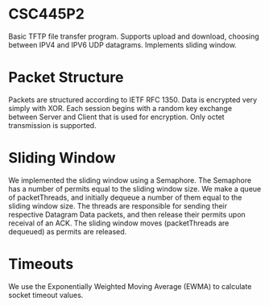 # CSC445P2
Basic TFTP file transfer program. Supports upload and download, choosing between IPV4 and IPV6 UDP datagrams. Implements sliding window. 

# Packet Structure

Packets are structured according to IETF RFC 1350. Data is encrypted very simply with XOR. Each session begins with a random key exchange between Server and Client that is used for encryption.
Only octet transmission is supported.

# Sliding Window

We implemented the sliding window using a Semaphore. The Semaphore has a number of permits equal to the sliding window size. We make a queue of packetThreads,
and initially dequeue a number of them equal to the sliding window size. The threads are responsible for sending their respective Datagram Data packets, and then release
their permits upon receival of an ACK. The sliding window moves (packetThreads are dequeued) as permits are released.

# Timeouts

We use the Exponentially Weighted Moving Average (EWMA) to calculate socket timeout values. 
